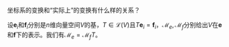 坐标系的变换和“实际上”的变换有什么样的关系？

设$\boldsymbol{e}_i$和$\boldsymbol{f}_i$分别是$n$维向量空间$V$的基，$T \in \mathcal{L}(V)$且$T \boldsymbol{e}_i = \boldsymbol{f}_i$，$\mathcal{M}_e, \mathcal{M}_f$分别给出$V$在$\boldsymbol{e}$和$\boldsymbol{f}$下的表示。我们有$\mathcal{M}_e = \mathcal{M}_f T$。
